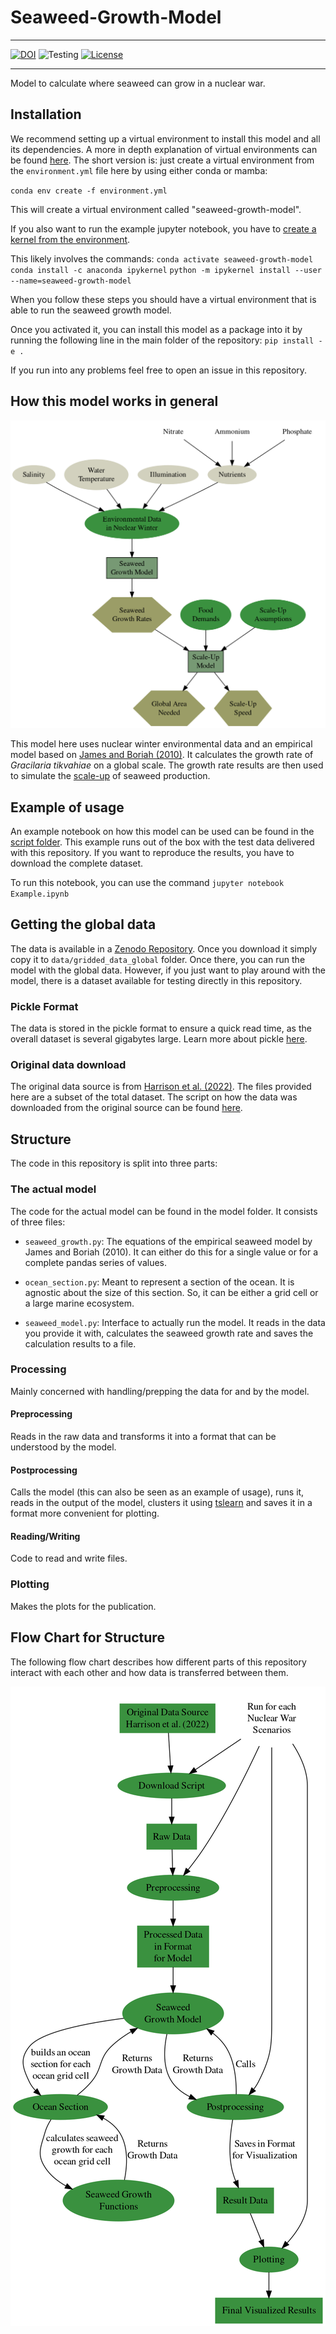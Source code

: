 # Seaweed-Growth-Model
---


[![DOI](https://zenodo.org/badge/DOI/10.5281/zenodo.6866654.svg)](https://doi.org/10.5281/zenodo.6866654)
![Testing](https://github.com/allfed/seaweed-growth-model/actions/workflows/testing.yml/badge.svg)
[![License](https://img.shields.io/badge/License-Apache_2.0-blue.svg)](https://opensource.org/licenses/Apache-2.0)

---
Model to calculate where seaweed can grow in a nuclear war. 

## Installation
We recommend setting up a virtual environment to install this model and all its dependencies. A more in depth explanation of virtual environments can be found [here](https://goodresearch.dev/). The short version is: just create a virtual environment from the `environment.yml` file here by using either conda or mamba:

`conda env create -f environment.yml`

This will create a virtual environment called "seaweed-growth-model". 

If you also want to run the example jupyter notebook, you have to [create a kernel from the environment](https://medium.com/@nrk25693/how-to-add-your-conda-environment-to-your-jupyter-notebook-in-just-4-steps-abeab8b8d084).

This likely involves the commands:
`conda activate seaweed-growth-model`
`conda install -c anaconda ipykernel`
`python -m ipykernel install --user --name=seaweed-growth-model`

When you follow these steps you should have a virtual environment that is able to run the seaweed growth model. 

Once you activated it, you can install this model as a package into it by running the following line in the main folder of the repository:
`pip install -e .`


If you run into any problems feel free to open an issue in this repository.

## How this model works in general

![Model](https://raw.githubusercontent.com/allfed/Seaweed-Growth-Model/main/results/model_description/structure.png)

This model here uses nuclear winter environmental data and an empirical model based on [James and Boriah (2010)](https://www.researchgate.net/publication/44797785_Modeling_Algae_Growth_in_an_Open-Channel_Raceway). It calculates the growth rate of *Gracilaria tikvahiae* on a global scale. The growth rate results are then used to simulate the [scale-up](https://github.com/allfed/Seaweed-Scaleup-Model) of seaweed production. 

## Example of usage
An example notebook on how this model can be used can be found in the [script folder](https://github.com/allfed/Seaweed-Growth-Model/blob/main/scripts/Example.ipynb). This example runs out of the box with the test data delivered with this repository. If you want to reproduce the results, you have to download the complete dataset. 

To run this notebook, you can use the command
`jupyter notebook Example.ipynb`

## Getting the global data

The data is available in a [Zenodo Repository](). Once you download it simply copy it to `data/gridded_data_global` folder. Once there, you can run the model with the global data. However, if you just want to play around with the model, there is a dataset available for testing directly in this repository. 

### Pickle Format

The data is stored in the pickle format to ensure a quick read time, as the overall dataset is several gigabytes large. Learn more about pickle [here](https://www.youtube.com/watch?v=Pl4Hp8qwwes).

### Original data download

The original data source is from [Harrison et al. (2022)](https://agupubs.onlinelibrary.wiley.com/doi/10.1029/2021AV000610). The files provided here are a subset of the total dataset. The script on how the data was downloaded from the original source can be found [here](https://github.com/florianjehn/Seaweed-Growth-Model/blob/main/scripts/Data_Download.ipynb). 

## Structure

The code in this repository is split into three parts:

### The actual model

The code for the actual model can be found in the model folder. It consists of three files:

* `seaweed_growth.py`: The equations of the empirical seaweed model by James and Boriah (2010). It can either do this for a single value or for a complete pandas series of values. 

* `ocean_section.py`: Meant to represent a section of the ocean. It is agnostic about the size of this section. So, it can be either a grid cell or a large marine ecosystem.

* `seaweed_model.py`: Interface to actually run the model. It reads in the data you provide it with, calculates the seaweed growth rate and saves the calculation results to a file. 

### Processing

Mainly concerned with handling/prepping the data for and by the model. 

#### Preprocessing

Reads in the raw data and transforms it into a format that can be understood by the model. 

#### Postprocessing

Calls the model (this can also be seen as an example of usage), runs it, reads in the output of the model, clusters it using [tslearn](https://tslearn.readthedocs.io/en/stable/) and saves it in a format more convenient for plotting. 

#### Reading/Writing

Code to read and write files. 

### Plotting

Makes the plots for the publication. 

## Flow Chart for Structure

The following flow chart describes how different parts of this repository interact with each other and how data is transferred between them. 

![Model](https://raw.githubusercontent.com/allfed/Seaweed-Growth-Model/main/results/model_description/flow_chart.png)




